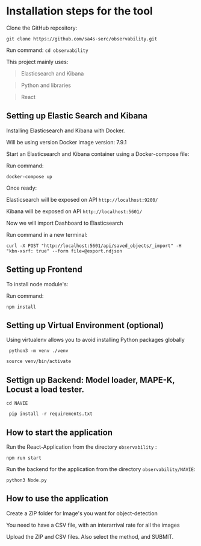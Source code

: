 # Installation steps for the tool

Clone the GitHub repository:

`git clone https://github.com/sa4s-serc/observability.git`

Run command:
`cd observability`

This project mainly uses:
> Elasticsearch and Kibana

> Python and libraries

>  React

## Setting up Elastic Search and Kibana 

Installing Elasticsearch and Kibana with Docker.

Will be using version Docker image version: 7.9.1

Start an Elasticsearch and Kibana container using a Docker-compose file:

Run command:

`docker-compose up`

Once ready:

Elasticsearch will be exposed on API `http://localhost:9200/`

Kibana will be exposed on API `http://localhost:5601/`

Now we will import Dashboard to Elasticsearch 

Run command in a new terminal:

`curl -X POST "http://localhost:5601/api/saved_objects/_import" -H "kbn-xsrf: true" --form file=@export.ndjson`

## Setting up Frontend

To install node module's:

Run command:

`npm install`

## Setting up Virtual Environment (optional)

Using virtualenv allows you to avoid installing Python packages globally

` python3 -m venv ./venv`

 `source venv/bin/activate`
 
## Settign up Backend: Model loader, MAPE-K, Locust a load tester.

`cd NAVIE`

` pip install -r requirements.txt`

## How to start the application

Run the React-Application from the directory `observability` :

`npm run start`

Run the backend for the application from the directory `observability/NAVIE`:

`python3 Node.py`

## How to use the application

Create a ZIP folder for Image's you want for object-detection

You need to have a CSV file, with an interarrival rate for all the images

Upload the ZIP and CSV files. Also select the method, and SUBMIT.



